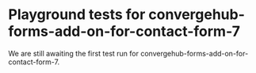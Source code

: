 # Playground tests for convergehub-forms-add-on-for-contact-form-7
We are still awaiting the first test run for convergehub-forms-add-on-for-contact-form-7.
